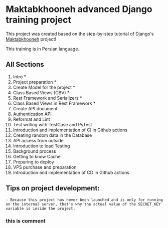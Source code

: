 # Maktabkhooneh advanced Django training project

This project was created based on the step-by-step tutorial of Django's [Maktabkhooneh](https://maktabkhooneh.org/course/%D8%A2%D9%85%D9%88%D8%B2%D8%B4-%D8%AC%D9%86%DA%AF%D9%88-%D9%BE%DB%8C%D8%B4%D8%B1%D9%81%D8%AA%D9%87-mk1438/) project!

This training is in Persian language.

## All Sections

1. Intro *
2. Project preparation * 
3. Create Model for the project * 
4. Class Based Views (CBV) *
5. Rest Framework and Serializers * 
6. Class Based Views in Rest Framework *
7. Create API document
8. Authentication API
9. Reformat and Lint
10. Test writing with TestCase and PyTest
11. Introduction and implementation of CI in Github actions
12. Creating random data in the Database
13. API access from outside
14. Introduction to load Testing
15. Background process
16. Getting to know Cache
17. Preparing to deploy
18. VPS purchase and preparation
19. Introduction and implementation of CD in Github actions


## Tips on project development:
    - Because this project has never been launched and is only for running on the internal server, that's why the actual value of the SECRET_KEY variable is inside the project.
### this is comment
